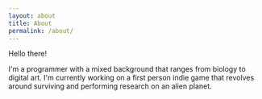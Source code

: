 ```yaml
---
layout: about
title: About
permalink: /about/
---
```


Hello there!

I'm a programmer with a mixed background that ranges from biology to digital art. I'm currently working on a first person indie game that revolves around surviving and performing research on an alien planet. 
